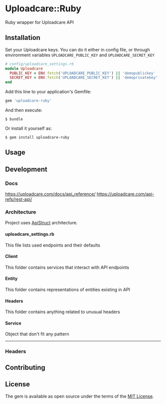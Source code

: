 # Uploadcare::Ruby

Ruby wrapper for Uploadcare API

## Installation
Set your Uploadcare keys. You can do it either in config file, or through
environment variables `UPLOADCARE_PUBLIC_KEY` and `UPLOADCARE_SECRET_KEY`

```ruby
# config/uploadcare_settings.rb
module Uploadcare
  PUBLIC_KEY = ENV.fetch('UPLOADCARE_PUBLIC_KEY') || 'demopublickey'
  SECRET_KEY = ENV.fetch('UPLOADCARE_SECRET_KEY') || 'demoprivatekey'
end
```

Add this line to your application's Gemfile:

```ruby
gem 'uploadcare-ruby'
```

And then execute:

    $ bundle

Or install it yourself as:

    $ gem install uploadcare-ruby

## Usage

## Development
### Docs
https://uploadcare.com/docs/api_reference/
https://uploadcare.com/api-refs/rest-api/

### Architecture
Project uses [ApiStruct](https://github.com/rubygarage/api_struct) architecture.
#### uploadcare_settings.rb
This file lists used endpoints and their defaults
#### Client
This folder contains services that interact with API endpoints
#### Entity
This folder contains representations of entities existing in API
#### Headers
This folder contains anything related to unusual headers
#### Service
Object that don't fit any pattern

-----

### Headers

## Contributing

## License

The gem is available as open source under the terms of the [MIT License](https://opensource.org/licenses/MIT).

